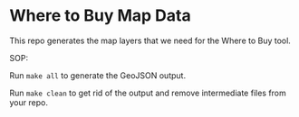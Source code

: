 # Where to Buy Map Data

This repo generates the map layers that we need for the Where to Buy tool.

SOP:

Run `make all` to generate the GeoJSON output. 

Run `make clean` to get rid of the output and remove intermediate files from your repo.